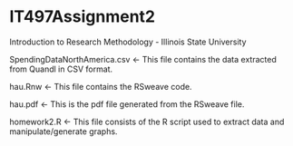 IT497Assignment2
================

Introduction to Research Methodology - Illinois State University

SpendingDataNorthAmerica.csv <- This file contains the data extracted from Quandl in CSV format.

hau.Rnw <- This file contains the RSweave code.

hau.pdf <- This is the pdf file generated from the RSweave file.

homework2.R <- This file consists of the R script used to extract data and manipulate/generate graphs.
